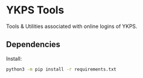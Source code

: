 # YKPS Tools
Tools &amp; Utilities associated with online logins of YKPS.

## Dependencies
Install:
```sh
python3 -m pip install -r requirements.txt
```
